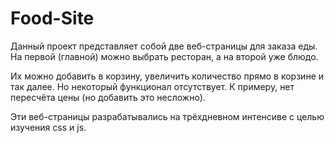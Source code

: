 # Food-Site

Данный проект представляет собой две веб-страницы для заказа еды. На первой (главной) можно выбрать ресторан, а на второй уже блюдо.

Их можно добавить в корзину, увеличить количество прямо в корзине и так далее. Но некоторый функционал отсутствует. К примеру, нет пересчёта цены (но добавить это несложно).

Эти веб-страницы разрабатывались на трёхдневном интенсиве с целью изучения css и js.

